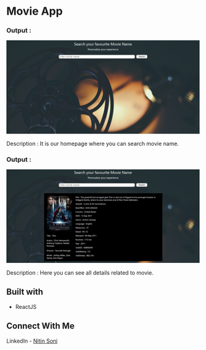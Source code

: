# Movie App

### Output : 
![webpage](./public/assets/homepage.jpg)

Description : It is our homepage where you can search movie name.

### Output : 
![webpage](./public/assets/movie-info.jpg)

Description : Here you can see all details related to movie.

## Built with
* ReactJS

## Connect With Me
LinkedIn - [Nitin Soni](www.linkedin.com/in/nitin-soni-19bb7317b)